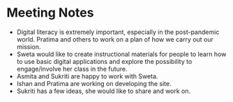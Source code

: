 # Meeting Notes

- Digital literacy is extremely important, especially in the post-pandemic world. Pratima and others to work on a plan of how we carry out our mission. 
- Sweta would like to create instructional materials for people to learn how to use basic digital applications and explore the possibility to engage/involve her class in the future. 
- Asmita and Sukriti are happy to work with Sweta. 
- Ishan and Pratima are working on developing the site.
- Sukriti has a few ideas, she would like to share and work on. 
